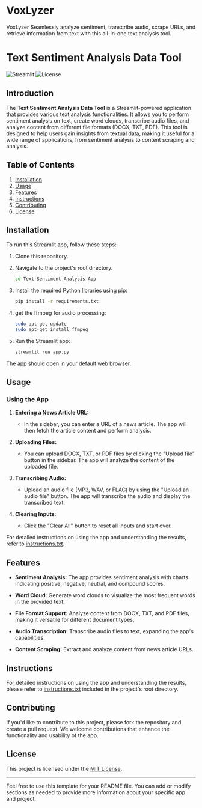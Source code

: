 # VoxLyzer
VoxLyzer Seamlessly analyze sentiment, transcribe audio, scrape URLs, and retrieve information from text with this all-in-one text analysis tool.


# Text Sentiment Analysis Data Tool

![Streamlit](https://img.shields.io/badge/built%20with-Streamlit-red?style=for-the-badge&logo=Streamlit)
![License](https://img.shields.io/badge/license-MIT-blue?style=for-the-badge)

## Introduction

The **Text Sentiment Analysis Data Tool** is a Streamlit-powered application that provides various text analysis functionalities. It allows you to perform sentiment analysis on text, create word clouds, transcribe audio files, and analyze content from different file formats (DOCX, TXT, PDF). This tool is designed to help users gain insights from textual data, making it useful for a wide range of applications, from sentiment analysis to content scraping and analysis.

## Table of Contents

1. [Installation](#installation)
2. [Usage](#usage)
3. [Features](#features)
4. [Instructions](#instructions)
5. [Contributing](#contributing)
6. [License](#license)

## Installation

To run this Streamlit app, follow these steps:

1. Clone this repository.
2. Navigate to the project's root directory.

   ```bash
   cd Text-Sentiment-Analysis-App
   ```

3. Install the required Python libraries using pip:

   ```bash
   pip install -r requirements.txt
   ```
4. get the ffmpeg for audio processing:

    ```bash
   sudo apt-get update
   sudo apt-get install ffmpeg
   ```
   
6. Run the Streamlit app:

   ```bash
   streamlit run app.py
   ```

The app should open in your default web browser.

## Usage

### Using the App

1. **Entering a News Article URL:**

   - In the sidebar, you can enter a URL of a news article. The app will then fetch the article content and perform analysis.

2. **Uploading Files:**

   - You can upload DOCX, TXT, or PDF files by clicking the "Upload file" button in the sidebar. The app will analyze the content of the uploaded file.

3. **Transcribing Audio:**

   - Upload an audio file (MP3, WAV, or FLAC) by using the "Upload an audio file" button. The app will transcribe the audio and display the transcribed text.

4. **Clearing Inputs:**

   - Click the "Clear All" button to reset all inputs and start over.

For detailed instructions on using the app and understanding the results, refer to [instructions.txt](instructions.txt).

## Features

- **Sentiment Analysis:** The app provides sentiment analysis with charts indicating positive, negative, neutral, and compound scores.

- **Word Cloud:** Generate word clouds to visualize the most frequent words in the provided text.

- **File Format Support:** Analyze content from DOCX, TXT, and PDF files, making it versatile for different document types.

- **Audio Transcription:** Transcribe audio files to text, expanding the app's capabilities.

- **Content Scraping:** Extract and analyze content from news article URLs.

## Instructions

For detailed instructions on using the app and understanding the results, please refer to [instructions.txt](instructions.txt) included in the project's root directory.

## Contributing

If you'd like to contribute to this project, please fork the repository and create a pull request. We welcome contributions that enhance the functionality and usability of the app.

## License

This project is licensed under the [MIT License](LICENSE).

---

Feel free to use this template for your README file. You can add or modify sections as needed to provide more information about your specific app and project.

